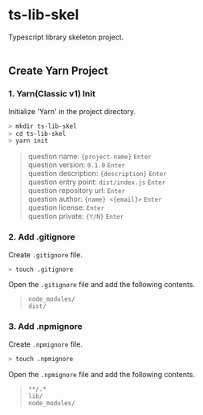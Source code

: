 ts-lib-skel
===========

Typescript library skeleton project.  
<br>

Create Yarn Project
-------------------

### 1. Yarn(Classic v1) Init

Initialize 'Yarn' in the project directory.
```sh
> mkdir ts-lib-skel
> cd ts-lib-skel
> yarn init
```
> question name: `{project-name}` <code>Enter</code>  
> question version: `0.1.0` <code>Enter</code>  
> question description: `{description}` <code>Enter</code>  
> question entry point: `dist/index.js` <code>Enter</code>  
> question repository url: <code>Enter</code>  
> question author: `{name} <{email}>` <code>Enter</code>  
> question license: <code>Enter</code>  
> question private: `{Y/N}` <code>Enter</code>  

### 2. Add .gitignore

Create `.gitignore` file.
```sh
> touch .gitignore
```

Open the `.gitignore` file and add the following contents.
> `node_modules/`  
> `dist/`  

### 3. Add .npmignore

Create `.npmignore` file.
```sh
> touch .npmignore
```

Open the `.npmignore` file and add the following contents.
> `**/.*`  
> `lib/`  
> `node_modules/`  
